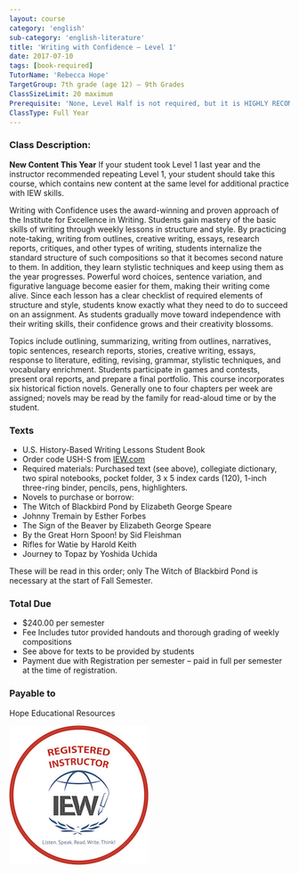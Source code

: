 ```yaml
---
layout: course
category: 'english'
sub-category: 'english-literature'
title: 'Writing with Confidence – Level 1'
date: 2017-07-10
tags: [book-required]
TutorName: 'Rebecca Hope'
TargetGroup: 7th grade (age 12) – 9th Grades
ClassSizeLimit: 20 maximum
Prerequisite: 'None, Level Half is not required, but it is HIGHLY RECOMMENDED before Level 1'
ClassType: Full Year
---
```


### Class Description:
**New Content This Year**  If your student took Level 1 last year and the instructor recommended repeating Level 1, your student should take this course, which contains new content at the same level for additional practice with IEW skills.

Writing with Confidence uses the award-winning and proven approach of the Institute for Excellence in Writing. Students gain mastery of the basic skills of writing through weekly lessons in structure and style. By practicing note-taking, writing from outlines, creative writing, essays, research reports, critiques, and other types of writing, students internalize the standard structure of such compositions so that it becomes second nature to them. In addition, they learn stylistic techniques and keep using them as the year progresses. Powerful word choices, sentence variation, and figurative language become easier for them, making their writing come alive. Since each lesson has a clear checklist of required elements of structure and style, students know exactly what they need to do to succeed on an assignment. As students gradually move toward independence with their writing skills, their confidence grows and their creativity blossoms.

Topics include outlining, summarizing, writing from outlines, narratives, topic sentences, research reports, stories, creative writing, essays, response to literature, editing, revising, grammar, stylistic techniques, and vocabulary enrichment. Students participate in games and contests, present oral reports, and prepare a final portfolio. This course incorporates six historical fiction novels. Generally one to four chapters per week are assigned; novels may be read by the family for read-aloud time or by the student.



### Texts
* U.S. History-Based Writing Lessons Student Book 
* Order code USH-S from [IEW.com](http://iew.com/shop/products/following-narnia-volume-1-lions-song-student-book-only)
* Required materials: Purchased text (see above), collegiate dictionary, two spiral notebooks, pocket folder, 3 x 5 index cards (120), 1-inch three-ring binder, pencils, pens, highlighters.
* Novels to purchase or borrow:
* The Witch of Blackbird Pond by Elizabeth George Speare
* Johnny Tremain by Esther Forbes
* The Sign of the Beaver by Elizabeth George Speare
* By the Great Horn Spoon! by Sid Fleishman
* Rifles for Watie by Harold Keith
* Journey to Topaz by Yoshida Uchida

These will be read in this order; only The Witch of Blackbird Pond is necessary at the start of Fall Semester.

### Total Due
* $240.00 per semester
* Fee Includes tutor provided handouts and thorough grading of weekly compositions
* See above for texts to be provided by students
* Payment due with Registration per semester – paid in full per semester at the time of registration.

### Payable to
Hope Educational Resources

![IEW Registered Instructor](/bios/images/Registered_RED.jpg)